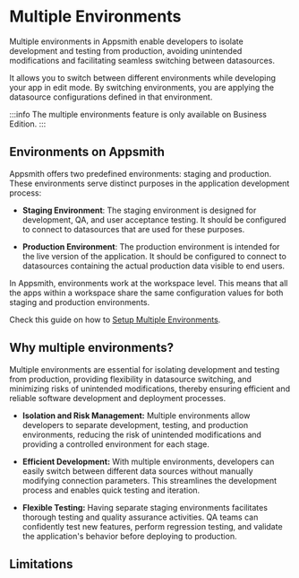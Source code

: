 # Multiple Environments

Multiple environments in Appsmith enable developers to isolate development and testing from production, avoiding unintended modifications and facilitating seamless switching between datasources.

It allows you to switch between different environments while developing your app in edit mode. By switching environments, you are applying the datasource configurations defined in that environment.

:::info
The multiple environments feature is only available on Business Edition.
:::

## Environments on Appsmith

Appsmith offers two predefined environments: staging and production. These environments serve distinct purposes in the application development process:

* **Staging Environment**: The staging environment is designed for development, QA, and user acceptance testing. It should be configured to connect to datasources that are used for these purposes.

* **Production Environment**: The production environment is intended for the live version of the application. It should be configured to connect to datasources containing the actual production data visible to end users.

In Appsmith, environments work at the workspace level. This means that all the apps within a workspace share the same configuration values for both staging and production environments.

Check this guide on how to [Setup Multiple Environments](/connect-data/how-to-guides/setup-multiple-environments).

## Why multiple environments?

Multiple environments are essential for isolating development and testing from production, providing flexibility in datasource switching, and minimizing risks of unintended modifications, thereby ensuring efficient and reliable software development and deployment processes.

* **Isolation and Risk Management:** Multiple environments allow developers to separate development, testing, and production environments, reducing the risk of unintended modifications and providing a controlled environment for each stage.

* **Efficient Development:** With multiple environments, developers can easily switch between different data sources without manually modifying connection parameters. This streamlines the development process and enables quick testing and iteration.

* **Flexible Testing:** Having separate staging environments facilitates thorough testing and quality assurance activities. QA teams can confidently test new features, perform regression testing, and validate the application's behavior before deploying to production.


## Limitations





